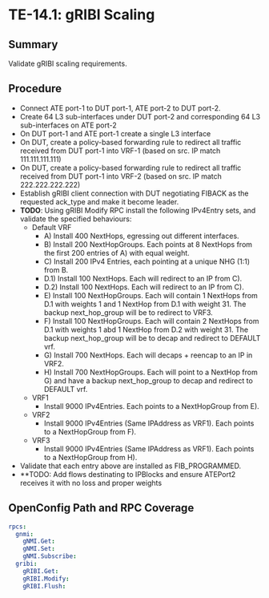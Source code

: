 # TE-14.1: gRIBI Scaling

## Summary

Validate gRIBI scaling requirements.

## Procedure

*   Connect ATE port-1 to DUT port-1, ATE port-2 to DUT port-2.
*   Create 64 L3 sub-interfaces under DUT port-2 and corresponding 64 L3
    sub-interfaces on ATE port-2
*   On DUT port-1 and ATE port-1 create a single L3 interface
*   On DUT, create a policy-based forwarding rule to redirect all traffic received from DUT port-1 into VRF-1 (based on src. IP match 111.111.111.111)
*   On DUT, create a policy-based forwarding rule to redirect all traffic received from DUT port-1 into VRF-2 (based on src. IP match 222.222.222.222)
*   Establish gRIBI client connection with DUT negotiating FIBACK as the
    requested ack_type and make it become leader.
*   **TODO**: Using gRIBI Modify RPC install the following IPv4Entry sets, and validate
    the specified behaviours:
    *   Default VRF
        * A) Install 400 NextHops, egressing out different interfaces.
        * B) Install 200 NextHopGroups.  Each points at 8 NextHops from the first 200 entries of A) with equal weight.
        * C) Install 200 IPv4 Entries, each pointing at a unique NHG (1:1) from B.
        * D.1) Install 100 NextHops.  Each will redirect to an IP from C).
        * D.2) Install 100 NextHops.  Each will redirect to an IP from C).
        * E) Install 100 NextHopGroups.  Each will contain 1 NextHops from D.1 with weights 1 and 1 NextHop from D.1 with weight 31. The backup next_hop_group will be to redirect to VRF3.
        * F) Install 100 NextHopGroups.  Each will contain 2 NextHops from D.1 with weights 1 abd 1 NextHop from D.2 with weight 31. The backup next_hop_group will be to decap and redirect to DEFAULT vrf.
        * G) Install 700 NextHops.  Each will decaps + reencap to an IP in VRF2.
        * H) Install 700 NextHopGroups.  Each will point to a NextHop from G) and have a backup next_hop_group to decap and redirect to DEFAULT vrf.
    *   VRF1
        *   Install 9000 IPv4Entries.  Each points to a NextHopGroup from E).
    *   VRF2
        *   Install 9000 IPv4Entries (Same IPAddress as VRF1).  Each points to a NextHopGroup from F).
    *   VRF3
        *   Install 9000 IPv4Entries (Same IPAddress as VRF1).  Each points to a NextHopGroup from H).
*   Validate that each entry above are installed as FIB_PROGRAMMED.
*   **TODO: Add flows destinating to IPBlocks and ensure ATEPort2 receives it with
    no loss and proper weights

## OpenConfig Path and RPC Coverage
```yaml
rpcs:
  gnmi:
    gNMI.Get:
    gNMI.Set:
    gNMI.Subscribe:
  gribi:
    gRIBI.Get:
    gRIBI.Modify:
    gRIBI.Flush:
```
